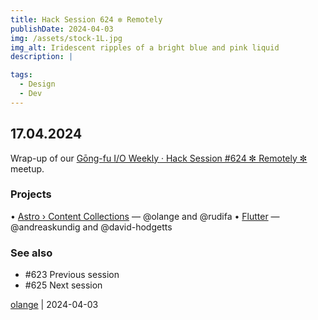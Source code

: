 ```yaml
---
title: Hack Session 624 ✼ Remotely
publishDate: 2024-04-03
img: /assets/stock-1L.jpg
img_alt: Iridescent ripples of a bright blue and pink liquid
description: |

tags:
  - Design
  - Dev
---
```


## 17.04.2024

Wrap-up of our [Gōng-fu I/O Weekly · Hack Session #624 ✼ Remotely ✼](https://www.meetup.com/fr-FR/gōngfuio/events/300076587/) meetup.

### Projects

• [Astro › Content Collections](https://docs.astro.build/en/guides/content-collections/) — @olange and @rudifa
• [Flutter](https://flutter.dev) — @andreaskundig and @david-hodgetts

### See also

* #623 Previous session
* #625 Next session

[olange](https://github.com/olange) | 2024-04-03


